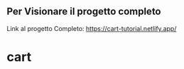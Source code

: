 ## Per Visionare il progetto completo

Link al progetto Completo: https://cart-tutorial.netlify.app/
# cart
